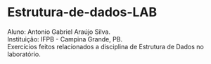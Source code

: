 # Estrutura-de-dados-LAB #

Aluno: Antonio Gabriel Araújo Silva.                                                                                           
Instituição: IFPB - Campina Grande, PB.                                                                         
Exercícios feitos relacionados a disciplina de Estrutura de Dados no laboratório.
